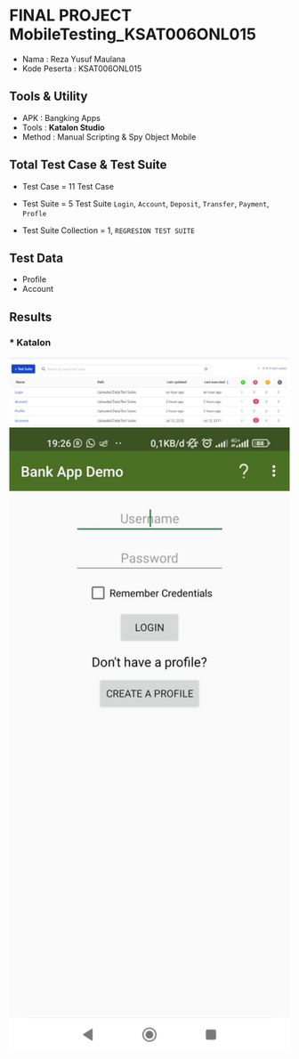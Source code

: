 # FINAL PROJECT MobileTesting_KSAT006ONL015

- Nama : Reza Yusuf Maulana
- Kode Peserta : KSAT006ONL015

## Tools & Utility

- APK : Bangking Apps
- Tools : <b>Katalon Studio</b>
- Method : Manual Scripting & Spy Object Mobile

## Total Test Case & Test Suite

- Test Case = 11 Test Case
- Test Suite = 5 Test Suite `Login`, `Account`, `Deposit`, `Transfer`, `Payment`, `Profle`

- Test Suite Collection = 1, `REGRESION TEST SUITE`

## Test Data

- Profile
- Account

## Results

### \* Katalon

<img src="https://github.com/rezaa98/MobileTesting_FinalProjekKatalonReza_KSAT006ONL015/blob/main/IMG/Reports.jpeg" width="1000">
<img src="https://github.com/rezaa98/MobileTesting_FinalProjekKatalonReza_KSAT006ONL015/blob/main/IMG/Tampilan%20antarmuka.jpeg" width="1000">
